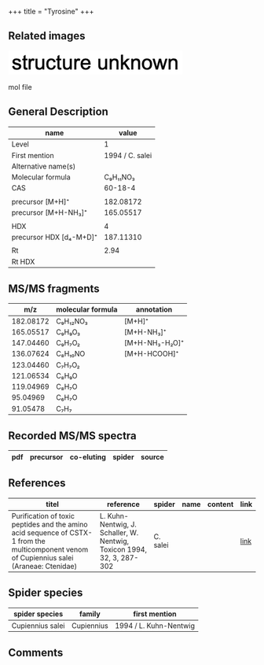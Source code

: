 +++
title = "Tyrosine"
+++

## Related images

![](/img/2.png)

mol file

## General Description

| name                    | value           |
|-------------------------|-----------------|
| Level                   | 1               |
| First mention           | 1994 / C. salei |
| Alternative name(s)     |                 |
| Molecular formula       | C₉H₁₁NO₃        |
| CAS                     | 60-18-4         |
|                         |                 |
| precursor [M+H]⁺        | 182.08172       |
| precursor [M+H-NH₃]⁺    | 165.05517       |
|                         |                 |
| HDX                     | 4               |
| precursor HDX [d₄-M+D]⁺ | 187.11310       |
|                         |                 |
| Rt                      | 2.94            |
| Rt HDX                  |                 |



## MS/MS fragments

| m/z       | molecular formula | annotation     |
|-----------|-------------------|----------------|
| 182.08172 | C₉H₁₂NO₃          | [M+H]⁺         |
| 165.05517 | C₉H₉O₃            | [M+H-NH₃]⁺     |
| 147.04460 | C₉H₇O₂            | [M+H-NH₃-H₂O]⁺ |
| 136.07624 | C₈H₁₀NO           | [M+H-HCOOH]⁺   |
| 123.04460 | C₇H₇O₂            |                |
| 121.06534 | C₈H₉O             |                |
| 119.04969 | C₈H₇O             |                |
| 95.04969  | C₆H₇O             |                |
| 91.05478  | C₇H₇              |                |

## Recorded MS/MS spectra

| pdf | precursor | co-eluting | spider    | source                       |
|-----|-----------|------------|-----------|------------------------------|



## References

| titel                                                                                                                                      | reference                                                              | spider   | name | content | link                                         |
|--------------------------------------------------------------------------------------------------------------------------------------------|------------------------------------------------------------------------|----------|------|---------|----------------------------------------------|
| Purification of toxic peptides and the amino acid sequence of CSTX-1 from the multicomponent venom of Cupiennius salei (Araneae: Ctenidae) | L. Kuhn-Nentwig, J. Schaller, W. Nentwig, Toxicon 1994, 32, 3, 287-302 | C. salei |      |         | [link](https://doi.org/10.1016/0041-0101(94)90082-5) |

## Spider species

| spider species   | family     | first mention          |
|------------------|------------|------------------------|
| Cupiennius salei | Cupiennius | 1994 / L. Kuhn-Nentwig |

## Comments